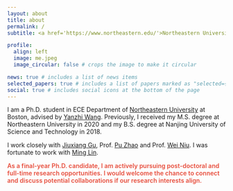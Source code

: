 ```yaml
---
layout: about
title: about
permalink: /
subtitle: <a href='https://www.northeastern.edu/'>Northeastern University</a> Ph.D.

profile:
  align: left
  image: me.jpeg
  image_circular: false # crops the image to make it circular

news: true # includes a list of news items
selected_papers: true # includes a list of papers marked as "selected={true}"
social: true # includes social icons at the bottom of the page
---
```


I am a Ph.D. student in ECE Department of [Northeastern University](https://www.northeastern.edu/) at Boston, advised by [Yanzhi Wang](https://scholar.google.com/citations?user=a7akgIEAAAAJ&hl=en). Previously, I received my M.S. degree at Northeastern University in 2020 and my B.S. degree at Nanjing University of Science and Technology in 2018.

I work closely with [Jiuxiang Gu](https://gujiuxiang.com/), Prof. [Pu Zhao](https://puzhao.info/) and Prof. [Wei Niu](https://www.niuwei.info/).
I was fortunate to work with [Ming Lin](https://minglin-home.github.io/).

<strong style="color:#e74d3c; font-weight:600"><strong style="color:#e74d3c; font-weight:600">As a final-year Ph.D. candidate, I am actively pursuing post-doctoral and full-time research opportunities. I would welcome the chance to connect and discuss potential collaborations if our research interests align.</strong>
